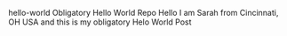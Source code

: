 hello-world
Obligatory Hello World Repo 
Hello I am Sarah from Cincinnati, OH USA and this is my obligatory Helo World Post
